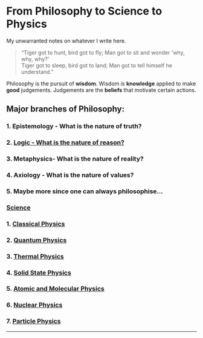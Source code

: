 <head>
    <script src="https://polyfill.io/v3/polyfill.min.js?features=es6"></script>
    <script id="MathJax-script" async src="https://cdn.jsdelivr.net/npm/mathjax@3/es5/tex-mml-chtml.js"></script>
</head>

# From Philosophy to Science to Physics
My unwarranted notes on whatever I write here.

> “Tiger got to hunt, bird got to fly; Man got to sit and wonder 'why, why, why?' <br>
> Tiger got to sleep, bird got to land; Man got to tell himself he understand.”

Philosophy is the pursuit of **wisdom**. Wisdom is **knowledge** applied to make **good** judgements.
Judgements are the **beliefs** that motivate certain actions.

## Major branches of Philosophy:
### 1. Epistemology - What is the nature of truth?
### 2. [Logic - What is the nature of reason?](https://uv-1999.github.io/notes/logic)
### 3. Metaphysics- What is the nature of reality?
### 4. Axiology - What is the nature of values?
### 5. Maybe more since one can always philosophise...

### [Science](https://uv-1999.github.io/notes/science)
### 1. [Classical Physics](https://uv-1999.github.io/notes/physics/classical)
### 2. [Quantum Physics](https://uv-1999.github.io/notes/physics/quantum)
### 3. [Thermal Physics](https://uv-1999.github.io/notes/physics/thermal)
### 4. [Solid State Physics](https://uv-1999.github.io/notes/physics/solid)
### 5. [Atomic and Molecular Physics](https://uv-1999.github.io/notes/physics/amol)
### 6. [Nuclear Physics](https://uv-1999.github.io/notes/physics/nuclear)
### 7. [Particle Physics](https://uv-1999.github.io/notes/physics/particle)

***
